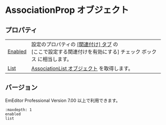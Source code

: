 # AssociationProp オブジェクト

## プロパティ

|     |     |
| --- | --- |
| [Enabled](enabled) | 設定のプロパティの [\[関連付け\] タブ](../../dlg/properties/associate/index) の <br>\[ここで設定する関連付けを有効にする\] チェック ボックス に相当します。 |
| [List](list) | [AssociationList オブジェクト](../association_list/index) を取得します。 |

## バージョン

EmEditor Professional Version 7.00 以上で利用できます。


```{toctree}
:maxdepth: 1
enabled
list
```
